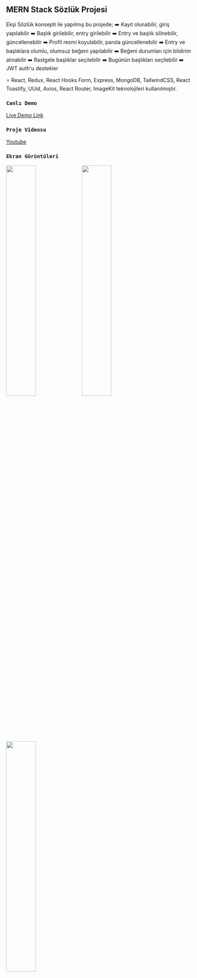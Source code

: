 ## MERN Stack Sözlük Projesi

Ekşi Sözlük konsepti ile yapılmış bu projede;
➡️ Kayıt olunabilir, giriş yapılabilir
➡️ Başlık girilebilir, entry girilebilir
➡️ Entry ve başlık silinebilir, güncellenebilir
➡️ Profil resmi koyulabilir, parola güncellenebilir
➡️ Entry ve başlıklara olumlu, olumsuz beğeni yapılabilir
➡️ Beğeni durumları için bildirim alınabilir
➡️ Rastgele başlıklar seçilebilir
➡️ Bugünün başlıkları seçilebilir
➡️ JWT auth'u destekler

⭐ React, Redux, React Hooks Form, Express, MongoDB, TailwindCSS, React Toastify, UUid, Axios, React Router, ImageKit teknolojileri kullanılmıştır.

### `Canlı Demo`
 [Live Demo Link
](https://6630b01484bad4aefd758232--darling-sawine-664010.netlify.app/) 

### `Proje Videosu`

 [Youtube
](https://www.youtube.com/watch?v=Bge5TFgDK30) 

### `Ekran Görüntüleri`

<img src="https://i.hizliresim.com/80prvrp.png" width=40% height=40%>
<img src="https://i.hizliresim.com/ju28j1t.png" width=40% height=40%>
<img src="https://i.hizliresim.com/flbolg1.png" width=40% height=40%>



